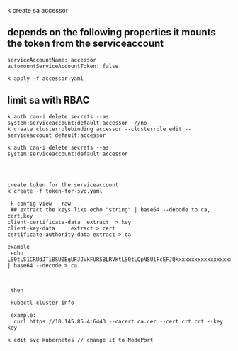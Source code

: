 k create sa accessor


## depends on the following properties it mounts the token from the serviceaccount
```
serviceAccountName: accessor
automountServiceAccountToken: false
```

```
k apply -f accessor.yaml
```

## limit sa with RBAC

```
k auth can-i delete secrets --as system:serviceaccount:default:accessor  //no
k create clusterrolebinding accessor --clusterrole edit --serviceaccount default:accessor

k auth can-i delete secrets --as system:serviceaccount:default:accessor 




create token for the serviceaccount
k create -f token-for-svc.yaml
```


```
 k config view --raw
 ## extract the keys like echo "string" | base64 --decode to ca, cert,key
client-certificate-data  extract  > key 
client-key-data     extract > cert
certificate-authority-data extract > ca

example
 echo  LS0tLS1CRUdJTiBSU0EgUFJJVkFURSBLRVktLS0tLQpNSUlFcEFJQkxxxxxxxxxxxxxxxxxxxxxxxxx | base64 --decode > ca



 then 

 kubectl cluster-info

 example:
  curl https://10.145.85.4:6443 --cacert ca.cer --cert crt.crt --key key
```


```
k edit svc kubernetes // change it to NodePort


```